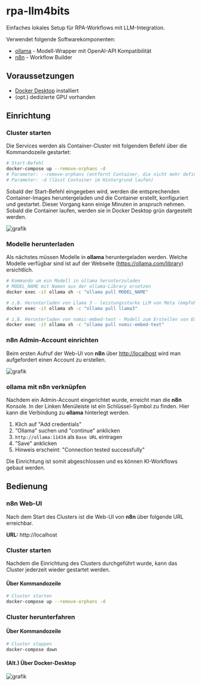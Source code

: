 # rpa-llm4bits
Einfaches lokales Setup für RPA-Workflows mit LLM-Integration.

Verwendet folgende Softwarekomponenten:
- [ollama](https://ollama.com/) - Modell-Wrapper mit OpenAI-API Kompatibilität
- [n8n](https://n8n.io/) - Workflow Builder

## Voraussetzungen
- [Docker Desktop](https://www.docker.com/products/docker-desktop/) installiert
- (opt.) dedizierte GPU vorhanden

## Einrichtung
### Cluster starten
Die Services werden als Container-Cluster mit folgendem Befehl über die Kommandozeile gestartet:

```sh
# Start-Befehl
docker-compose up --remove-orphans -d
# Parameter: --remove-orphans (entfernt Container, die nicht mehr definiert sind)
# Parameter: -d (lässt Container im Hintergrund laufen)
```

Sobald der Start-Befehl eingegeben wird, werden die entsprechenden Container-Images heruntergeladen und die Container erstellt, konfiguriert und gestartet. Dieser Vorgang kann einige Minuten in anspruch nehmen. Sobald die Container laufen, werden sie in Docker Desktop grün dargestellt werden.

![grafik](https://github.com/schreinerbayern/rpa-llm4bits/assets/52781604/c798f5ef-bdc6-4477-80f0-ac4f039ca97c)


### Modelle herunterladen
Als nächstes müssen Modelle in **ollama** heruntergeladen werden.
Welche Modelle verfügbar sind ist auf der Webseite (https://ollama.com/library) ersichtlich.
```sh
# Kommando um ein Modell in ollama herunterzuladen
# MODEL_NAME mit Namen aus der ollama-Library ersetzen
docker exec -it ollama sh -c "ollama pull MODEL_NAME"

# z.B. Herunterladen von Llama 3 - leistungsstarke LLM von Meta (empfohlen)
docker exec -it ollama sh -c "ollama pull llama3"

# z.B. Herunterladen von nomic-embed-text - Modell zum Erstellen von Embeddings (empfohlen)
docker exec -it ollama sh -c "ollama pull nomic-embed-text"
```

### n8n Admin-Account einrichten
Beim ersten Aufruf der Web-UI von **n8n** über  [http://localhost](http://localhost) wird man aufgefordert einen Account zu erstellen.

![grafik](https://github.com/schreinerbayern/rpa-llm4bits/assets/52781604/5bfdc3bd-86e7-42a2-ac2e-4085580afa27)



### ollama mit n8n verknüpfen
Nachdem ein Admin-Account eingerichtet wurde, erreicht man die **n8n** Konsole. In der Linken Menüleiste ist ein Schlüssel-Symbol zu finden. Hier kann die Verbindung zu **ollama** hinterlegt werden.
1. Klich auf "Add credentials"
2. "Ollama" suchen und "continue" anklicken
3. `http://ollama:11434` als `Base URL` eintragen
4. "Save" anklicken
5. Hinweis erscheint: "Connection tested successfully"

Die  Einrichtung ist somit abgeschlossen und es können KI-Workflows gebaut werden.

## Bedienung
### n8n Web-UI
Nach dem Start des Clusters ist die Web-UI von **n8n** über folgende URL erreichbar.

**URL:** http://localhost

### Cluster starten
Nachdem die Einrichtung des Clusters durchgeführt wurde, kann das Cluster jederzeit wieder gestartet werden.
#### Über Kommandozeile
```sh
# Cluster starten
docker-compose up --remove-orphans -d
```

### Cluster herunterfahren
#### Über Kommandozeile
```sh
# Cluster stoppen
docker-compose down
```
#### (Alt.) Über Docker-Desktop
![grafik](https://github.com/schreinerbayern/rpa-llm4bits/assets/52781604/02035e41-abfc-4b5d-a8ba-e22fd12861a5)

